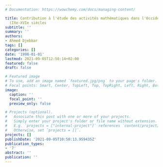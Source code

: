 ```yaml
---
# Documentation: https://wowchemy.com/docs/managing-content/

title: Contribution à l'étude des activités mathématiques dans l'Occident musulman
  (IXe-XVIe siècles
subtitle: ''
summary: ''
authors:
- Ahmed Djebbar
tags: []
categories: []
date: '1998-01-01'
lastmod: 2021-09-05T12:50:14+02:00
featured: false
draft: false

# Featured image
# To use, add an image named `featured.jpg/png` to your page's folder.
# Focal points: Smart, Center, TopLeft, Top, TopRight, Left, Right, BottomLeft, Bottom, BottomRight.
image:
  caption: ''
  focal_point: ''
  preview_only: false

# Projects (optional).
#   Associate this post with one or more of your projects.
#   Simply enter your project's folder or file name without extension.
#   E.g. `projects = ["internal-project"]` references `content/project/deep-learning/index.md`.
#   Otherwise, set `projects = []`.
projects: []
publishDate: '2021-09-05T10:50:13.959435Z'
publication_types:
- '7'
abstract: ''
publication: ''
---
```

<style>
   footer p:nth-child(2) {
    font-size: 0.75rem;
    text-align: center;
    display: none;
}
blockquote{
  display: none;
}
 </style>